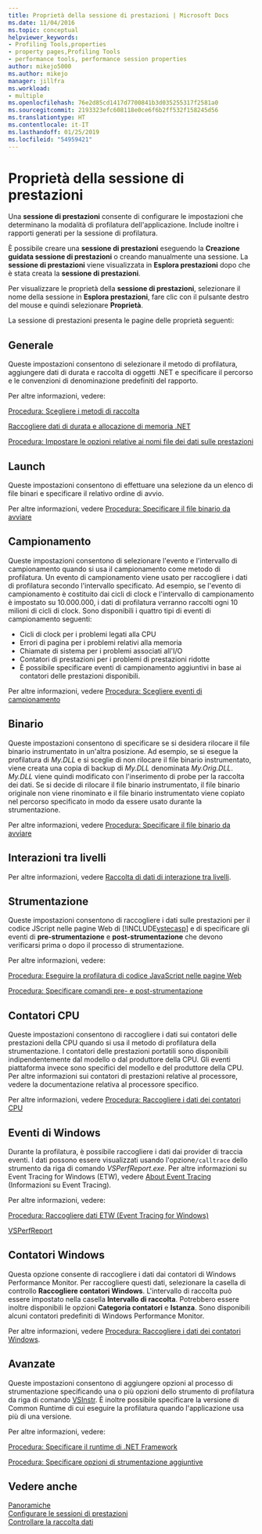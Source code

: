 ```yaml
---
title: Proprietà della sessione di prestazioni | Microsoft Docs
ms.date: 11/04/2016
ms.topic: conceptual
helpviewer_keywords:
- Profiling Tools,properties
- property pages,Profiling Tools
- performance tools, performance session properties
author: mikejo5000
ms.author: mikejo
manager: jillfra
ms.workload:
- multiple
ms.openlocfilehash: 76e2d85cd1417d7700841b3d035255317f2581a0
ms.sourcegitcommit: 2193323efc608118e0ce6f6b2ff532f158245d56
ms.translationtype: HT
ms.contentlocale: it-IT
ms.lasthandoff: 01/25/2019
ms.locfileid: "54959421"
---
```

# <a name="performance-session-properties"></a>Proprietà della sessione di prestazioni

Una **sessione di prestazioni** consente di configurare le impostazioni che determinano la modalità di profilatura dell'applicazione. Include inoltre i rapporti generati per la sessione di profilatura.

È possibile creare una **sessione di prestazioni** eseguendo la **Creazione guidata sessione di prestazioni** o creando manualmente una sessione. La **sessione di prestazioni** viene visualizzata in **Esplora prestazioni** dopo che è stata creata la **sessione di prestazioni**.

Per visualizzare le proprietà della **sessione di prestazioni**, selezionare il nome della sessione in **Esplora prestazioni**, fare clic con il pulsante destro del mouse e quindi selezionare **Proprietà**.

La sessione di prestazioni presenta le pagine delle proprietà seguenti:

## <a name="general"></a>Generale

Queste impostazioni consentono di selezionare il metodo di profilatura, aggiungere dati di durata e raccolta di oggetti .NET e specificare il percorso e le convenzioni di denominazione predefiniti del rapporto.

Per altre informazioni, vedere:

[Procedura: Scegliere i metodi di raccolta](../profiling/how-to-choose-collection-methods.md)

[Raccogliere dati di durata e allocazione di memoria .NET](../profiling/collecting-dotnet-memory-allocation-and-lifetime-data.md)

 [Procedura: Impostare le opzioni relative ai nomi file dei dati sulle prestazioni](../profiling/how-to-set-performance-data-file-name-options.md)

## <a name="launch"></a>Launch

Queste impostazioni consentono di effettuare una selezione da un elenco di file binari e specificare il relativo ordine di avvio.

Per altre informazioni, vedere [Procedura: Specificare il file binario da avviare](../profiling/how-to-specify-the-binary-to-start.md)

## <a name="sampling"></a>Campionamento

Queste impostazioni consentono di selezionare l'evento e l'intervallo di campionamento quando si usa il campionamento come metodo di profilatura. Un evento di campionamento viene usato per raccogliere i dati di profilatura secondo l'intervallo specificato. Ad esempio, se l'evento di campionamento è costituito dai cicli di clock e l'intervallo di campionamento è impostato su 10.000.000, i dati di profilatura verranno raccolti ogni 10 milioni di cicli di clock. Sono disponibili i quattro tipi di eventi di campionamento seguenti:

- Cicli di clock per i problemi legati alla CPU
- Errori di pagina per i problemi relativi alla memoria
- Chiamate di sistema per i problemi associati all'I/O
- Contatori di prestazioni per i problemi di prestazioni ridotte
- È possibile specificare eventi di campionamento aggiuntivi in base ai contatori delle prestazioni disponibili.

Per altre informazioni, vedere [Procedura: Scegliere eventi di campionamento](../profiling/how-to-choose-sampling-events.md)

## <a name="binary"></a>Binario
Queste impostazioni consentono di specificare se si desidera rilocare il file binario instrumentato in un'altra posizione. Ad esempio, se si esegue la profilatura di *My.DLL* e si sceglie di non rilocare il file binario instrumentato, viene creata una copia di backup di *My.DLL* denominata *My.Orig.DLL*. *My.DLL* viene quindi modificato con l'inserimento di probe per la raccolta dei dati. Se si decide di rilocare il file binario instrumentato, il file binario originale non viene rinominato e il file binario instrumentato viene copiato nel percorso specificato in modo da essere usato durante la strumentazione.

Per altre informazioni, vedere [Procedura: Specificare il file binario da avviare](../profiling/how-to-specify-the-binary-to-start.md)

## <a name="tier-interactions"></a>Interazioni tra livelli

Per altre informazioni, vedere [Raccolta di dati di interazione tra livelli](../profiling/collecting-tier-interaction-data.md).

## <a name="instrumentation"></a>Strumentazione

Queste impostazioni consentono di raccogliere i dati sulle prestazioni per il codice JScript nelle pagine Web di [!INCLUDE[vstecasp](../code-quality/includes/vstecasp_md.md)] e di specificare gli eventi di **pre-strumentazione** e **post-strumentazione** che devono verificarsi prima o dopo il processo di strumentazione.

Per altre informazioni, vedere:

[Procedura: Eseguire la profilatura di codice JavaScript nelle pagine Web](../profiling/how-to-profile-javascript-code-in-web-pages.md)

[Procedura: Specificare comandi pre- e post-strumentazione](../profiling/how-to-specify-pre-and-post-instrument-commands.md)

## <a name="cpu-counters"></a>Contatori CPU

Queste impostazioni consentono di raccogliere i dati sui contatori delle prestazioni della CPU quando si usa il metodo di profilatura della strumentazione. I contatori delle prestazioni portatili sono disponibili indipendentemente dal modello o dal produttore della CPU. Gli eventi piattaforma invece sono specifici del modello e del produttore della CPU. Per altre informazioni sui contatori di prestazioni relative al processore, vedere la documentazione relativa al processore specifico.

Per altre informazioni, vedere [Procedura: Raccogliere i dati dei contatori CPU](../profiling/how-to-collect-cpu-counter-data.md)

## <a name="windows-events"></a>Eventi di Windows

Durante la profilatura, è possibile raccogliere i dati dai provider di traccia eventi. I dati possono essere visualizzati usando l'opzione`/calltrace` dello strumento da riga di comando *VSPerfReport.exe*. Per altre informazioni su Event Tracing for Windows (ETW), vedere [About Event Tracing](http://go.microsoft.com/fwlink/?linkid=90752) (Informazioni su Event Tracing).

Per altre informazioni, vedere:

[Procedura: Raccogliere dati ETW (Event Tracing for Windows)](../profiling/how-to-collect-event-tracing-for-windows-etw-data.md)

[VSPerfReport](../profiling/vsperfreport.md)

## <a name="windows-counters"></a>Contatori Windows

Questa opzione consente di raccogliere i dati dai contatori di Windows Performance Monitor. Per raccogliere questi dati, selezionare la casella di controllo **Raccogliere contatori Windows**. L'intervallo di raccolta può essere impostato nella casella **Intervallo di raccolta**. Potrebbero essere inoltre disponibili le opzioni **Categoria contatori** e **Istanza**. Sono disponibili alcuni contatori predefiniti di Windows Performance Monitor.

 Per altre informazioni, vedere [Procedura: Raccogliere i dati dei contatori Windows](../profiling/how-to-collect-windows-counter-data.md).

## <a name="advanced"></a>Avanzate

Queste impostazioni consentono di aggiungere opzioni al processo di strumentazione specificando una o più opzioni dello strumento di profilatura da riga di comando [VSInstr](../profiling/vsinstr.md). È inoltre possibile specificare la versione di Common Runtime di cui eseguire la profilatura quando l'applicazione usa più di una versione.

Per altre informazioni, vedere:

[Procedura: Specificare il runtime di .NET Framework](../profiling/how-to-specify-the-dotnet-framework-runtime.md)

[Procedura: Specificare opzioni di strumentazione aggiuntive](../profiling/how-to-specify-additional-instrumentation-options.md)

## <a name="see-also"></a>Vedere anche

[Panoramiche](../profiling/overviews-performance-tools.md)  
[Configurare le sessioni di prestazioni](../profiling/configuring-performance-sessions.md)  
[Controllare la raccolta dati](../profiling/controlling-data-collection.md)